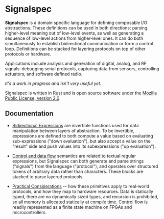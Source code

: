 # Signalspec

**Signalspec** is a domain specific language for defining composable I/O abstractions. These definitions can be used in both directions: parsing higher-level meaning out of low-level events, as well as generating a sequence of low-level actions from higher-level ones. It can do both simultaneously to establish bidirectional communication or form a control loop. Definitions can be stacked for layering protocols on top of other protocols or hardware.

Applications include analysis and generation of digital, analog, and RF signals: debugging serial protocols, capturing data from sensors, controlling actuators, and software defined radio.

_It's a work in progress and isn't very useful yet._

Signalspec is written in [Rust](https://rust-lang.org) and is open source software under the [Mozilla Public License, version 2.0](LICENSE).

## Documentation

 * [Bidirectional Expressions](docs/expressions.md) are invertible functions used for data manipulation between layers of abstraction. To be invertible, expressions are defined to both compute a value based on evaluating sub-expressions ("down evaluation"), but also accept a value on the "result" side and push values into its subexpressions ("up evaluation").

 * [Control and data flow](docs/flow.md) semantics are related to textual regular expressions, but Signalspec can both generate and parse strings ("signals") from the language ("protocol"), and operates over structured tokens of arbitrary data rather than characters. These blocks are stacked to parse layered protocols.

 * [Practical Considerations](docs/practical.md) -- how these primitives apply to real-world protocols, and how they map to hardware resources.  Data is statically typed, there are no dynamically sized types, and recursion is prohibited, so all memory is allocated statically at compile time. Control flow is readily represented as a finite state machine on FPGAs and microcontrollers.
